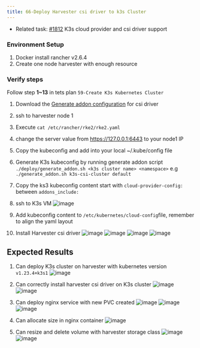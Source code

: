 ```yaml
---
title: 66-Deploy Harvester csi driver to k3s Cluster	
---
```


* Related task: [#1812](https://github.com/harvester/harvester/issues/1812) K3s cloud provider and csi driver support

### Environment Setup
1. Docker install rancher v2.6.4
1. Create one node harvester with enough resource

### Verify steps
Follow step **1~13** in tets plan `59-Create K3s Kubernetes Cluster`

1. Download the [Generate addon configuration](https://github.com/harvester/harvester-csi-driver/blob/master/deploy/generate_addon.sh) for csi driver
1. ssh to harvester node 1
1. Execute `cat /etc/rancher/rke2/rke2.yaml`  
1. change the server value from https://127.0.0.1:6443 to your node1 IP
1. Copy the kubeconfig and add into your local ~/.kube/config file
1. Generate K3s kubeconfig by running generate addon script
` ./deploy/generate_addon.sh <k3s cluster name> <namespace>`
e.g `./generate_addon.sh k3s-csi-cluster default`
1. Copy the ks3 kubeconfig content start with `cloud-provider-config:` between `addons_include:`
1. ssh to K3s VM
  ![image](https://user-images.githubusercontent.com/29251855/158932912-38297b70-7546-4349-801f-6a4b8b973305.png)

1. Add kubeconfig content to `/etc/kubernetes/cloud-config`file, remember to align the yaml layout
1. Install Harvester csi driver
  ![image](https://user-images.githubusercontent.com/29251855/158550983-61cff655-66a6-4a49-96bd-6e208f4fc9d8.png)
  ![image](https://user-images.githubusercontent.com/29251855/158551034-090cee3d-9bd6-425c-84d8-16f6a66a5c64.png)
  ![image](https://user-images.githubusercontent.com/29251855/158933473-a0172a62-5f7c-4e68-860c-c9cb38275791.png)
  ![image](https://user-images.githubusercontent.com/29251855/158933756-d4198111-ae05-4a7d-8ea8-d21e3f3d2b87.png)




## Expected Results
1. Can deploy K3s cluster on harvester with kubernetes version `v1.23.4+k3s1`
  ![image](https://user-images.githubusercontent.com/29251855/158935474-9d6f1c37-ea59-485d-83f5-6f1b19ebfa98.png)

1. Can correctly install harvester csi driver on K3s cluster
  ![image](https://user-images.githubusercontent.com/29251855/158933473-a0172a62-5f7c-4e68-860c-c9cb38275791.png)
  ![image](https://user-images.githubusercontent.com/29251855/158933756-d4198111-ae05-4a7d-8ea8-d21e3f3d2b87.png)

1. Can deploy nginx service with new PVC created
  ![image](https://user-images.githubusercontent.com/29251855/158934469-6b050d39-a45c-493d-9e29-89e16c1cf23d.png)
  ![image](https://user-images.githubusercontent.com/29251855/158934499-6c7d9525-f43a-4426-8786-1e4aec099964.png)
  ![image](https://user-images.githubusercontent.com/29251855/158934531-9c42b704-67cc-4c91-b24e-fa29f7183f05.png)
1. Can allocate size in nginx container 
  ![image](https://user-images.githubusercontent.com/29251855/158934986-c08ddccc-3b33-4508-9861-6d10c5ded3c5.png)
1. Can resize and delete volume with harvester storage class
  ![image](https://user-images.githubusercontent.com/29251855/158935263-a8b6fa9e-1f4b-43ae-a687-6df3e34986a1.png)
  ![image](https://user-images.githubusercontent.com/29251855/158935288-67409de3-d5d5-4c9d-af04-421f4153658b.png)

